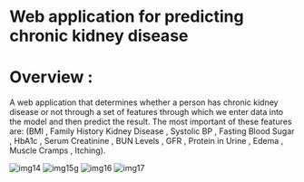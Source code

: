 # **Web application for predicting chronic kidney disease**
# Overview :
A web application that determines whether a person has chronic kidney disease or not through a set of features through which we enter data into the model and then predict the result. 
The most important of these features are: (BMI , Family History Kidney Disease , Systolic BP , Fasting Blood Sugar , HbA1c , Serum Creatinine , BUN Levels , GFR , Protein in Urine , Edema , Muscle Cramps , Itching).



![img14](https://github.com/user-attachments/assets/658986bc-2c41-483e-87ea-f2e9f7f169f1)
![img15](https://github.com/user-attachments/assets/b8f23b57-fa8e-4899-a8b8-9f7db993dcc0)g
![img16](https://github.com/user-attachments/assets/b23c84c1-fea3-475b-9a3e-4b106e834ec4)
![img17](https://github.com/user-attachments/assets/3714170c-653c-4d52-8fa0-7e0b93b04ff8)
